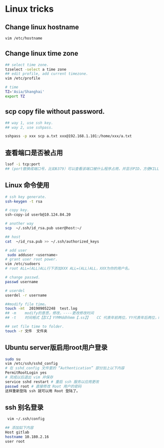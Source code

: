 # Linux tricks

## Change linux hostname

```bash
vim /etc/hostname
```

## Change linux time zone

```bash
## select time zone.
tzselect -select a time zone
## edit profile, add current timezone.
vim /etc/profile

# time
TZ='Asia/Shanghai'
export TZ

```

## scp copy file without password.

```bash
## way 1, use ssh key.
## way 2, use sshpass.

sshpass -p xxx scp a.txt xxx@192.168.1.101:/home/xxx/a.txt  

```

## 查看端口是否被占用
```bash
lsof -i tcp:port
## (port替换成端口号，比如6379）可以查看该端口被什么程序占用，并显示PID，方便KILL（kill pid）
```



## Linux 命令使用

```bash
# ssh key generate.
ssh-keygen -t rsa

# copy key.
ssh-copy-id userb@10.124.84.20

# another way 
scp  ~/.ssh/id_rsa.pub user@host:~/

## host
cat  ~/id_rsa.pub >> ~/.ssh/authorized_keys

# add user
 sudo adduser <username>
# grant user root power.
vim /etc/sudoers   
# root ALL=(ALL)ALL行下添加XXX ALL=(ALL)ALL，XXX为你的用户名。

# change passwd.
passwd username

# userdel 
userdel -r username

##modify file time。
touch -mt  201909052248  test.log
## -m    modify的意思，修改，----更改修改时间
## -t    时间格式【【CC】YYMMddhhmm【.ss】】   CC 代表年前两位，YY代表年后两位，MM月，dd日，hh小时,mm分钟

## set file time to folder.
touch -r 文件  文件夹

```


## Ubuntu server版启用root用户登录

```bash
sudo su
vim /etc/ssh/sshd_config
# 在 sshd_config 文件里的 “Authentication” 部分加上以下内容
PermitRootLogin yes
# 完成以后退出 vim 并保存
service sshd restart # 重启 ssh 服务以应用更改
passwd root # 直接修改 Root 用户的密码
这样重新登陆 ssh 就可以用 Root 登陆了。
```
## ssh 别名登录

```bash
 vim ~/.ssh/config

## 添加如下内容
Host gitlab
hostname 10.180.2.16
user root
```


